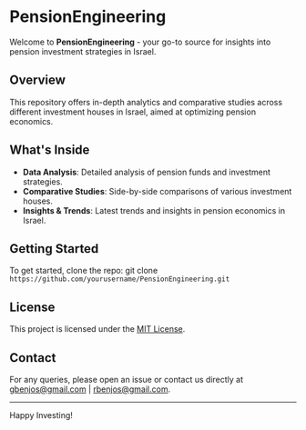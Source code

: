 # PensionEngineering

Welcome to **PensionEngineering** - your go-to source for insights into pension investment strategies in Israel.

## Overview
This repository offers in-depth analytics and comparative studies across different investment houses in Israel, aimed at optimizing pension economics.

## What's Inside
- **Data Analysis**: Detailed analysis of pension funds and investment strategies.
- **Comparative Studies**: Side-by-side comparisons of various investment houses.
- **Insights & Trends**: Latest trends and insights in pension economics in Israel.

## Getting Started
To get started, clone the repo:
git clone `https://github.com/yourusername/PensionEngineering.git`

<!-- ## Contributing
Contributions are welcome! Please read our [contributing guidelines](CONTRIBUTING.md) before submitting a pull request. -->

## License
This project is licensed under the [MIT License](LICENSE).

## Contact
For any queries, please open an issue or contact us directly at [gbenjos@gmail.com](mailto:gbenjos@gmail.com) | [rbenjos@gmail.com](mailto:rbenjos@gmail.com).

---

Happy Investing!
